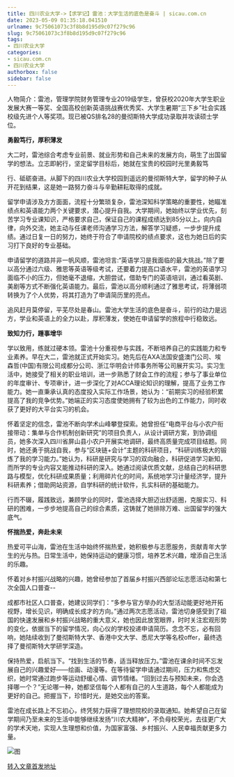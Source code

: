 ```yaml
---
title: 四川农业大学->【求学记】雷池：大学生活的底色是奋斗 | sicau.com.cn
date: 2023-05-09 01:35:18.041510
urlname: 9c75061073c3f8b8d195d9c07f279c96
slug: 9c75061073c3f8b8d195d9c07f279c96
tags: 
- 四川农业大学
categories:
- sicau.com.cn
- 四川农业大学
authorbox: false
sidebar: false
---
```

人物简介：雷池，管理学院财务管理专业2019级学生，曾获校2020年大学生职业发展大赛一等奖、全国高校创新英语挑战赛优秀奖、大学生暑期“三下乡”社会实践校级先进个人等奖项。现已被QS排名28的曼彻斯特大学成功录取并攻读硕士学位。

**勇毅笃行，厚积薄发**

大二时，雷池综合考虑专业前景、就业形势和自己未来的发展方向，萌生了出国留学的想法。立志即躬行，坚定留学目标后，她就在宝贵的校园时光里勇毅笃
<!--more-->
行、砥砺奋进。从脚下的四川农业大学校园到遥远的曼彻斯特大学，留学的种子从开花到结果，这是她一路努力奋斗与辛勤耕耘取得的成就。

留学申请涉及方方面面，流程十分繁琐复杂，雷池深知科学策略的重要性，她瞄准绩点和英语能力两个关键要求，潜心提升自我。大学期间，她始终以学业优先，刻苦学习专业课知识，严格要求自己，保证自己的课程成绩达到85分以上。向内自律，向外交流，她主动与任课老师沟通学习方法，解答学习疑惑，一步步提升成绩。通过日复一日的努力，她终于符合了申请院校的绩点要求，这也为她日后的实习打下良好的专业基础。

申请留学的道路并非一帆风顺，雷池坦言:“英语学习是我面临的最大挑战。”除了要以高分通过六级、雅思等英语等级考试，还要着力提高口语水平，雷池的英语学习面临不小的压力，但她毫不退缩，大胆尝试，借助专门的英语培训，通过看英剧、美剧等方式不断强化英语能力。最后，雷池以高分顺利通过了雅思考试，将薄弱项转换为了个人优势，将其打造为了申请简历里的亮点。

追风赶月莫停留，平芜尽处是春山。雷池大学生活的底色是奋斗，前行的动力是远方，学业和英语上的全力以赴，厚积薄发，使她在申请留学的旅程中行稳致远。

**致知力行，踵事增华**

学以致用，练就过硬本领。雷池十分重视参与实践，不断培养自己的实践能力和专业素养。早在大二，雷池就正式开始实习。她先后在AXA法国安盛澳门公司、埃森哲(中国)有限公司成都分公司、浙江华明会计师事务所等公司展开实习。实习生活中，她接受了相关的职业培训，进一步熟悉了财会工作的流程；参与了事业单位的年度审计、专项审计，进一步深化了对ACCA理论知识的理解，提高了业务工作能力。她一直秉承认真的态度投入实际工作场景，她认为：“前期实习的经验积累提高了我的竞争优势。”她端正的实习态度使她拥有了较为出色的工作能力，同时收获了更好的大平台实习的机会。

怀着坚定的信念，雷池不断向学术山峰攀登探索。她曾担任“电商平台与小农户衔接带动：集单与合作机制创新研究”的项目负责人，从设计调研方案，到协调组员，她多次深入四川省屏山县小农户开展实地调研，最终高质量完成项目结题。同时，她还勇于挑战自我，参与“区块链+会计”主题的科研项目，“科研训练极大的锻炼了我的学习能力。”她认为，科研是研究与学习的双向融合，科研促进学习新知，而所学的专业内容又能推动科研的深入。她通过阅读优质文献，总结自己的科研思路与模型，优化科研成果质量；利用碎片化的时间，系统地学习计量经济学，提升科研素养；借助网站资源，自学科研的统计软件，扎实科研的基础能力。

行而不辍，履践致远，兼顾学业的同时，雷池选择大胆迈出舒适圈，克服实习、科研的困难，一步步地提高自己的综合素质，这铸就了她排除万难、出国留学的强大底气。

**怀揣热爱，奔赴未来**

热爱可平山海，雷池在生活中始终怀揣热爱，她积极参与志愿服务，贡献青年大学生的光与热。日常生活中，她保持运动的健康习惯，培养艺术兴趣，增添自己生活的乐趣。

怀着对乡村振兴战略的兴趣，她曾经参加了首届乡村振兴西部论坛志愿活动和第七次全国人口普查--

成都市社区人口普查，她建议同学们：“多参与官方举办的大型活动能更好地开拓视野，增长见识，明确成长成才的方向。”通过两次志愿活动，雷池切身感受到了祖国的快速发展和乡村振兴战略的重大意义，她也因此放宽眼界，时时关注宏观形势的变化，依据当下的留学情况，向心仪的学校投递申请简历。念念不忘，必有回响，她陆续收到了曼彻斯特大学、香港中文大学、悉尼大学等名校offer，最终选择了曼彻斯特大学研学深造。

保持热爱，启航当下。“找到生活的节奏，适当释放压力。”雷池在课余时间不忘发展自己的兴趣爱好——绘画、动漫等。在等待留学申请通过期间，压力和焦虑交织，她时常通过跑步等运动舒缓心情、调节情绪。“回到过去与预知未来，你会选择哪一个？”无论哪一种，她都坚信每个人都有自己的人生道路，每个人都能成为更好的自己。把握当下，珍惜时光，是她交出的答案。

雷池在成长路上不忘初心，终凭努力获得了理想院校的录取通知。她希望自己在留学期间乃至未来的生活中能够继续发扬“川农大精神”，不负母校荣光，去往更广大的学术天地，实现人生理想和价值，为国家富强、乡村振兴、人民幸福贡献更多力量。

![图](https://news.sicau.edu.cn/__local/7/BD/81/2C93CEE8607C43963A1CF95D9B6_8AD0CB9F_FF012.png)

[转入文章首发地址](https://news.sicau.edu.cn/info/1078/72123.htm)
